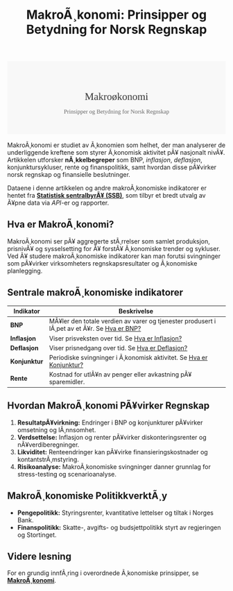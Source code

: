 ﻿---
title: "MakroÃ¸konomi: Prinsipper og Betydning for Norsk Regnskap"
meta_title: "MakroÃ¸konomi: Prinsipper og Betydning for Norsk Regnskap"
meta_description: '![MakroÃ¸konomi: Prinsipper og Betydning for Norsk Regnskap](makrookonomi-image.svg)'
slug: makrookonomi
type: blog
layout: pages/single
---

![MakroÃ¸konomi: Prinsipper og Betydning for Norsk Regnskap](makrookonomi-image.svg)

MakroÃ¸konomi er studiet av Ã¸konomien som helhet, der man analyserer de
underliggende kreftene som styrer Ã¸konomisk aktivitet pÃ¥ nasjonalt nivÃ¥.
Artikkelen utforsker **nÃ¸kkelbegreper** som BNP, *inflasjon*, *deflasjon*,
konjunktursykluser, rente og finanspolitikk, samt hvordan disse pÃ¥virker
norsk regnskap og finansielle beslutninger.

Dataene i denne artikkelen og andre makroÃ¸konomiske indikatorer er hentet fra **[Statistisk sentralbyrÃ¥ (SSB)](/blogs/regnskap/statistisk-sentralbyra "Statistisk sentralbyrÃ¥ (SSB) “ Offisiell statistikk og betydning for regnskap i Norge")**, som tilbyr et bredt utvalg av Ã¥pne data via *API*-er og rapporter.

## Hva er MakroÃ¸konomi?

MakroÃ¸konomi ser pÃ¥ aggregerte stÃ¸rrelser som samlet produksjon, prisnivÃ¥
og sysselsetting for Ã¥ forstÃ¥ Ã¸konomiske trender og sykluser. Ved Ã¥ studere
makroÃ¸konomiske indikatorer kan man forutsi svingninger som pÃ¥virker
virksomheters regnskapsresultater og Ã¸konomiske planlegging.

## Sentrale makroÃ¸konomiske indikatorer

| Indikator     | Beskrivelse                                                                                                                           |
|---------------|---------------------------------------------------------------------------------------------------------------------------------------|
| **BNP**       | MÃ¥ler den totale verdien av varer og tjenester produsert i lÃ¸pet av et Ã¥r. Se [Hva er BNP?](/blogs/regnskap/hva-er-bnp "Hva er BNP? Betydning og Beregning i Norsk Ã˜konomi")         |
| **Inflasjon** | Viser prisveksten over tid. Se [Hva er Inflasjon?](/blogs/regnskap/hva-er-inflasjon "Hva er Inflasjon? PÃ¥virkning pÃ¥ Regnskap og Ã˜konomisk Planlegging")                             |
| **Deflasjon** | Viser prisnedgang over tid. Se [Hva er Deflasjon?](/blogs/regnskap/hva-er-deflasjon "Hva er Deflasjon? Komplett Guide til Deflasjon i Regnskap og Ã˜konomi")                         |
| **Konjunktur**| Periodiske svingninger i Ã¸konomisk aktivitet. Se [Hva er Konjunktur?](/blogs/regnskap/hva-er-konjunktur "Hva er Konjunktur? En Oversikt over Ã˜konomiske Sykluser")                   |
| **Rente**     | Kostnad for utlÃ¥n av penger eller avkastning pÃ¥ sparemidler.                                                                            |

## Hvordan MakroÃ¸konomi PÃ¥virker Regnskap

1. **ResultatpÃ¥virkning:** Endringer i BNP og konjunkturer pÃ¥virker omsetning og lÃ¸nnsomhet.
2. **Verdsettelse:** Inflasjon og renter pÃ¥virker diskonteringsrenter og nÃ¥verdiberegninger.
3. **Likviditet:** Renteendringer kan pÃ¥virke finansieringskostnader og kontantstrÃ¸mstyring.
4. **Risikoanalyse:** MakroÃ¸konomiske svingninger danner grunnlag for stress-testing og scenarioanalyse.

## MakroÃ¸konomiske PolitikkverktÃ¸y

* **Pengepolitikk:** Styringsrenter, kvantitative lettelser og tiltak i Norges Bank.
* **Finanspolitikk:** Skatte-, avgifts- og budsjettpolitikk styrt av regjeringen og Stortinget.

## Videre lesning

For en grundig innfÃ¸ring i overordnede Ã¸konomiske prinsipper, se
**[MakroÃ¸konomi](/blogs/regnskap/makrookonomi "MakroÃ¸konomi: Prinsipper og Betydning for Norsk Regnskap")**.


